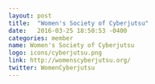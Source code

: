 ```yaml
---
layout: post
title:  "Women's Society of Cyberjutsu"
date:   2016-03-25 18:50:53 -0400
categories: member
name: Women's Society of Cyberjutsu
logo: icons/cyberjutsu.png
link: http://womenscyberjutsu.org/
twitter: WomenCyberjutsu
---
```


